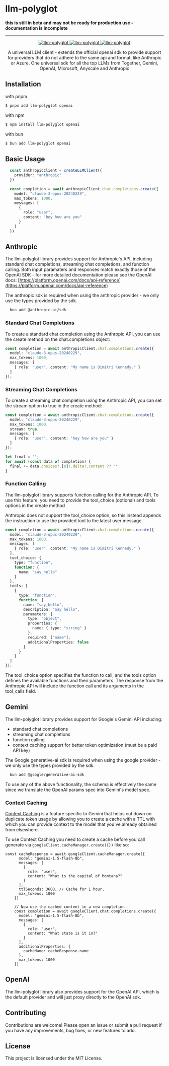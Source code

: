 # llm-polyglot

**this is still in beta and may not be ready for production use - documentation is incomplete**

---

<div align="center">
  <a aria-label="NPM version" href="https://twitter.com/dimitrikennedy">
    <img alt="llm-polyglot" src="https://img.shields.io/twitter/follow/dimitrikennedy?style=social&labelColor=000000">
  </a>
  <a aria-label="GH Issues" href="https://www.npmjs.com/package/llm-polyglot">
    <img alt="llm-polyglot" src="https://img.shields.io/github/issues/hack-dance/island-ai.svg?style=flat-square&labelColor=000000">
  </a>
  
  <a aria-label="NPM version" href="https://www.npmjs.com/package/llm-polyglot">
    <img alt="llm-polyglot" src="https://img.shields.io/npm/v/llm-polyglot.svg?style=flat-square&logo=npm&labelColor=000000&label=llm-polyglot">
  </a>
</div>


<p align="center">
  A universal LLM client - extends the official openai sdk to provide support for providers that do not adhere to the same api and format, like Anthropic or Azure. One universal sdk for all the top LLMs from Together, Gemini, OpenAI, Microsoft, Anyscale and Anthropic
</p>

## Installation

with pnpm
```bash
$ pnpm add llm-polyglot openai
```
with npm
```bash
$ npm install llm-polyglot openai
```
with bun
```bash
$ bun add llm-polyglot openai
```


## Basic Usage
```typescript
  const anthropicClient = createLLMClient({
    provider: "anthropic"
  })

  const completion = await anthropicClient.chat.completions.create({
    model: "claude-3-opus-20240229",
    max_tokens: 1000,
    messages: [
      {
        role: "user",
        content: "hey how are you"
      }
    ]
  })
```


## Anthropic
The llm-polyglot library provides support for Anthropic's API, including standard chat completions, streaming chat completions, and function calling. Both input paramaters and responses match exactly those of the OpenAI SDK - for more detailed documentation please see the OpenAI docs: [https://platform.openai.com/docs/api-reference](https://platform.openai.com/docs/api-reference)


The anthropic sdk is required when using the anthropic provider - we only use the types provided by the sdk.
```bash
  bun add @anthropic-ai/sdk
```


### Standard Chat Completions
To create a standard chat completion using the Anthropic API, you can use the create method on the chat.completions object:

```typescript
const completion = await anthropicClient.chat.completions.create({
  model: "claude-3-opus-20240229",
  max_tokens: 1000,
  messages: [
    { role: "user", content: "My name is Dimitri Kennedy." }
  ]
});
```

### Streaming Chat Completions
To create a streaming chat completion using the Anthropic API, you can set the stream option to true in the create method:

```typescript
const completion = await anthropicClient.chat.completions.create({
  model: "claude-3-opus-20240229",
  max_tokens: 1000,
  stream: true,
  messages: [
    { role: "user", content: "hey how are you" }
  ]
});

let final = "";
for await (const data of completion) {
  final += data.choices?.[0]?.delta?.content ?? "";
}
```

### Function Calling
The llm-polyglot library supports function calling for the Anthropic API. To use this feature, you need to provide the tool_choice (optional) and tools options in the create method

Anthropic does not support the tool_choice option, so this instead appends the instruction to use the provided tool to the latest user message.

```typescript
const completion = await anthropicClient.chat.completions.create({
  model: "claude-3-opus-20240229",
  max_tokens: 1000,
  messages: [
    { role: "user", content: "My name is Dimitri Kennedy." }
  ],
  tool_choice: {
    type: "function",
    function: {
      name: "say_hello"
    }
  },
  tools: [
    {
      type: "function",
      function: {
        name: "say_hello",
        description: "Say hello",
        parameters: {
          type: "object",
          properties: {
            name: { type: "string" }
          },
          required: ["name"],
          additionalProperties: false
        }
      }
    }
  ]
});
```

The tool_choice option specifies the function to call, and the tools option defines the available functions and their parameters. The response from the Anthropic API will include the function call and its arguments in the tool_calls field.


## Gemini
The llm-polyglot library provides support for Google's Gemini API including:
  * standard chat completions
  * streaming chat completions
  * function calling
  * context caching support for better token optimization (must be a paid API key)


The Google generative-ai sdk is required when using the google provider - we only use the types provided by the sdk.
```bash
  bun add @google/generative-ai-sdk
```

To use any of the above functionality, the schema is effectively the same since we translate the OpenAI params spec into Gemini's model spec.

### Context Caching
[Context Caching](https://ai.google.dev/gemini-api/docs/caching?lang=python) is a feature specific to Gemini that helps cut down on duplicate token usage by allowing you to create a cache with a TTL with which you can provide context to the model that you've already obtained from elsewhere.

To use Context Caching you need to create a cache before you call generate via `googleClient.cacheManager.create({})` like so:

```
const cacheResponse = await googleClient.cacheManager.create({
      model: "gemini-1.5-flash-8b",
      messages: [
        {
          role: "user",
          content: "What is the capital of Montana?"
        }
      ],
      ttlSeconds: 3600, // Cache for 1 hour,
      max_tokens: 1000
    })

    // Now use the cached content in a new completion
    const completion = await googleClient.chat.completions.create({
      model: "gemini-1.5-flash-8b",
      messages: [
        {
          role: "user",
          content: "What state is it in?"
        }
      ],
      additionalProperties: {
        cacheName: cacheResponse.name
      },
      max_tokens: 1000
    })
```



## OpenAI
The llm-polyglot library also provides support for the OpenAI API, which is the default provider and will just proxy directly to the OpenAI sdk.


## Contributing
Contributions are welcome! Please open an issue or submit a pull request if you have any improvements, bug fixes, or new features to add.

## License
This project is licensed under the MIT License.